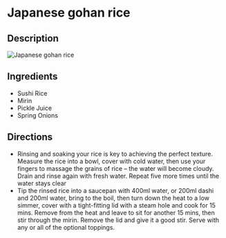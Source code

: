 # Japanese gohan rice

## Description
![Japanese gohan rice](https://www.themealdb.com/images/media/meals/kw92t41604181871.jpg "Japanese gohan rice")

## Ingredients
- Sushi Rice
- Mirin
- Pickle Juice
- Spring Onions

## Directions
- Rinsing and soaking your rice is key to achieving the perfect texture. Measure the rice into a bowl, cover with cold water, then use your fingers to massage the grains of rice – the water will become cloudy. Drain and rinse again with fresh water. Repeat five more times until the water stays clear
- Tip the rinsed rice into a saucepan with 400ml water, or 200ml dashi and 200ml water, bring to the boil, then turn down the heat to a low simmer, cover with a tight-fitting lid with a steam hole and cook for 15 mins. Remove from the heat and leave to sit for another 15 mins, then stir through the mirin. Remove the lid and give it a good stir. Serve with any or all of the optional toppings.
